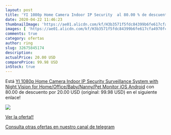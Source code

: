 ```yaml
---
layout: post
title: 'YI 1080p Home Camera Indoor IP Security  al 80.00 % de descuento'
date: 2020-04-22 11:46:23
thumbnailImage: 'https://ae01.alicdn.com/kf/H3b3571f5fdc84399b6fe617cfa4970fcJ/YI-1080p-Home-Camera-Indoor-IP-Security-Surveillance-System-with-Night-Vision-for-Home-Office-Baby.jpg_350x350._SL200_.jpg'
images: [ 'https://ae01.alicdn.com/kf/H3b3571f5fdc84399b6fe617cfa4970fcJ/YI-1080p-Home-Camera-Indoor-IP-Security-Surveillance-System-with-Night-Vision-for-Home-Office-Baby.jpg_350x350._SL200_.jpg' ]
comments: true
category: ofertas
author: ring
slug: 32675845174
description:
actualPrice: 20.00 USD
comparePrice: 99.98 USD
inStock: true
---
```


Está [YI 1080p Home Camera Indoor IP Security Surveillance System with Night Vision for Home/Office/Baby/Nanny/Pet Monitor iOS Android](https://www.amazon.com/dp/32675845174/?tag=redken08-20) con 80.00 de descuento por 20.00 USD (original: 99.98 USD) en el siguiente enlace!

[![](https://ae01.alicdn.com/kf/H3b3571f5fdc84399b6fe617cfa4970fcJ/YI-1080p-Home-Camera-Indoor-IP-Security-Surveillance-System-with-Night-Vision-for-Home-Office-Baby.jpg_350x350._SL200_.jpg)](https://www.amazon.com/dp/32675845174/?tag=redken08-20)

[Ver la oferta!!](https://www.amazon.com/dp/32675845174/?tag=redken08-20)

[Consulta otras ofertas en nuestro canal de telegram](https://t.me/s/ofertas25)
